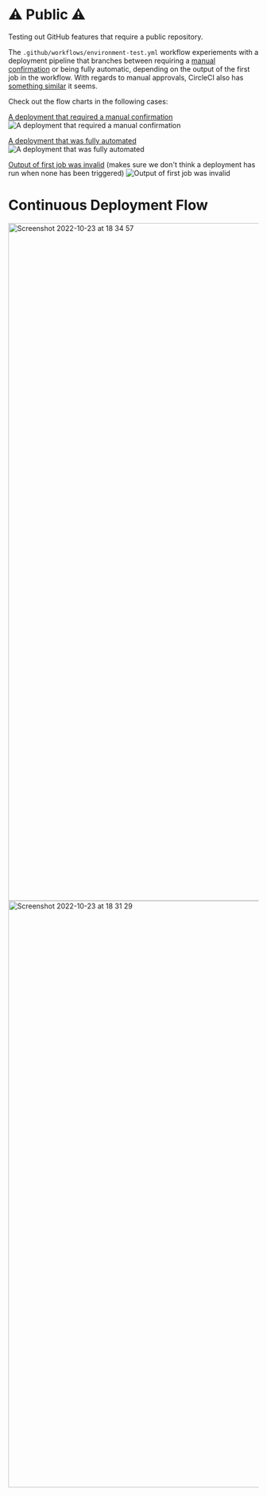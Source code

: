 # ⚠️ Public ⚠️
Testing out GitHub features that require a public repository.

The `.github/workflows/environment-test.yml` workflow experiements with a deployment pipeline that branches between requiring a [manual confirmation](https://docs.github.com/en/free-pro-team@latest/actions/managing-workflow-runs/reviewing-deployments) or being fully automatic, depending on the output of the first job in the workflow. With regards to manual approvals, CircleCI also has [something similar](https://circleci.com/docs/2.0/workflows/#holding-a-workflow-for-a-manual-approval) it seems.

Check out the flow charts in the following cases:

[A deployment that required a manual confirmation](https://github.com/famly/public-playground/actions/runs/452470323)
![A deployment that required a manual confirmation](https://user-images.githubusercontent.com/1189998/103345420-a0989680-4a91-11eb-90ae-3ad075407aa6.png)

[A deployment that was fully automated](https://github.com/famly/public-playground/actions/runs/452472723)
![A deployment that was fully automated](https://user-images.githubusercontent.com/1189998/103345416-a0000000-4a91-11eb-9a7a-3364cdb1d194.png)

[Output of first job was invalid](https://github.com/famly/public-playground/actions/runs/452467071) (makes sure we don't think a deployment has run when none has been triggered)
![Output of first job was invalid](https://user-images.githubusercontent.com/1189998/103345421-a1312d00-4a91-11eb-90f2-0fa94fba46ed.png)

# Continuous Deployment Flow

<img width="1362" alt="Screenshot 2022-10-23 at 18 34 57" src="https://user-images.githubusercontent.com/1189998/197404226-11e41af7-25ad-4a96-82ae-ef740e735d4f.png">


<img width="1179" alt="Screenshot 2022-10-23 at 18 31 29" src="https://user-images.githubusercontent.com/1189998/197404070-bcb3c4fb-e2a6-4e34-89b2-5902e52d284f.png">
